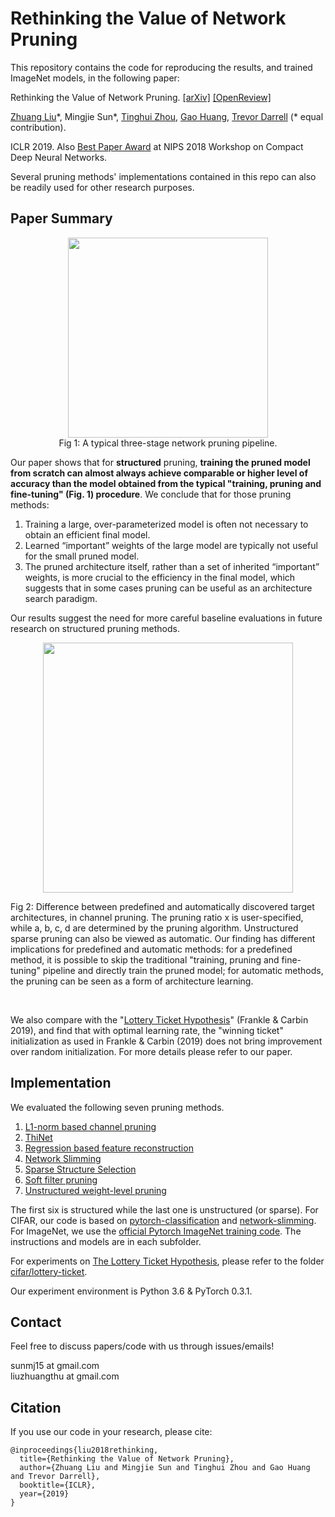 # Rethinking the Value of Network Pruning
This repository contains the code for reproducing the results, and trained ImageNet models, in the following paper:  

Rethinking the Value of Network Pruning. [[arXiv]](https://arxiv.org/abs/1810.05270) [[OpenReview]](https://openreview.net/forum?id=rJlnB3C5Ym)

[Zhuang Liu](https://liuzhuang13.github.io/)\*, Mingjie Sun\*, [Tinghui Zhou](https://people.eecs.berkeley.edu/~tinghuiz/), [Gao Huang](http://www.gaohuang.net/), [Trevor Darrell](https://people.eecs.berkeley.edu/~trevor/) (\* equal contribution).

ICLR 2019. Also [Best Paper Award](https://nips.cc/Conferences/2018/Schedule?showEvent=10941) at NIPS 2018 Workshop on Compact Deep Neural Networks.

Several pruning methods' implementations contained in this repo can also be readily used for other research purposes.

## Paper Summary

<div align=center>
<img src="https://user-images.githubusercontent.com/8370623/67258108-e98f9c80-f443-11e9-9146-9a8333c6f318.png" width="320">
</div>
<div align=center>
Fig 1: A typical three-stage network pruning
pipeline.
</div>

Our paper shows that for **structured** pruning, **training the pruned model from scratch can almost always achieve comparable or higher level of accuracy than the model obtained from the typical "training, pruning and fine-tuning" (Fig. 1) procedure**. We conclude that for those pruning methods:

1. Training a large, over-parameterized model is often not necessary to obtain an efficient final model.
2. Learned “important” weights of the large model are typically not useful for the small pruned model. 
3. The pruned architecture itself, rather than a set of inherited “important” weights, is more crucial to the efficiency in the final model, which suggests that in some cases pruning can be useful as an architecture search paradigm. 

Our results suggest the need for more careful baseline evaluations in future research on structured pruning methods. 

<div align=center>
<img src="https://user-images.githubusercontent.com/8370623/67257959-3b83f280-f443-11e9-8e4a-3afec30cff45.png" width="400">
</div>

Fig 2: Difference between predefined and automatically discovered target architectures, in channel pruning. The pruning ratio x is user-specified, while a, b, c, d are determined by the pruning algorithm. Unstructured sparse pruning can also be viewed as automatic. Our finding has different implications for predefined and automatic methods: for a predefined method, it is possible to skip the traditional "training, pruning and fine-tuning" pipeline and directly train the pruned model; for automatic methods, the pruning can be seen as a form of architecture learning.

<br>

We also compare with the "[Lottery Ticket Hypothesis](https://arxiv.org/abs/1803.03635)" (Frankle & Carbin 2019), and find that with optimal learning rate, the "winning ticket" initialization as used in Frankle & Carbin (2019) does not bring improvement over random initialization. For more details please refer to our paper.

## Implementation
We evaluated the following seven pruning methods. 

1. [L1-norm based channel pruning](https://arxiv.org/abs/1608.08710)
2. [ThiNet](https://arxiv.org/abs/1707.06342)
3. [Regression based feature reconstruction](https://arxiv.org/abs/1707.06168)
4. [Network Slimming](https://arxiv.org/abs/1708.06519)
5. [Sparse Structure Selection](https://arxiv.org/abs/1707.01213)
6. [Soft filter pruning](https://www.ijcai.org/proceedings/2018/0309.pdf)
7. [Unstructured weight-level pruning](https://arxiv.org/abs/1506.02626)

The first six is structured while the last one is unstructured (or sparse). For CIFAR, our code is based on [pytorch-classification](https://github.com/bearpaw/pytorch-classification) and [network-slimming](https://github.com/Eric-mingjie/network-slimming). For ImageNet, we use the [official Pytorch ImageNet training code](https://github.com/pytorch/examples/blob/0.3.1/imagenet/main.py). The instructions and models are in each subfolder.

For experiments on [The Lottery Ticket Hypothesis](https://arxiv.org/abs/1803.03635), please refer to the folder [cifar/lottery-ticket](https://github.com/Eric-mingjie/rethinking-network-pruning/tree/master/cifar/lottery-ticket).

Our experiment environment is Python 3.6 & PyTorch 0.3.1. 

## Contact
Feel free to discuss papers/code with us through issues/emails!

sunmj15 at gmail.com  
liuzhuangthu at gmail.com

## Citation
If you use our code in your research, please cite:
```
@inproceedings{liu2018rethinking,
  title={Rethinking the Value of Network Pruning},
  author={Zhuang Liu and Mingjie Sun and Tinghui Zhou and Gao Huang and Trevor Darrell},
  booktitle={ICLR},
  year={2019}
}
```
